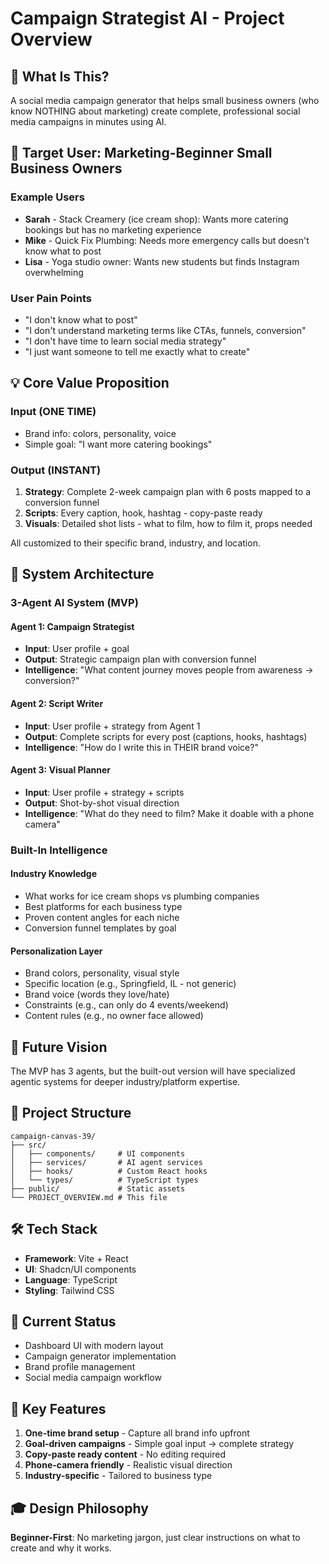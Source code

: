 # Campaign Strategist AI - Project Overview

## 🎯 What Is This?
A social media campaign generator that helps small business owners (who know NOTHING about marketing) create complete, professional social media campaigns in minutes using AI.

## 👥 Target User: Marketing-Beginner Small Business Owners

### Example Users
- **Sarah** - Stack Creamery (ice cream shop): Wants more catering bookings but has no marketing experience
- **Mike** - Quick Fix Plumbing: Needs more emergency calls but doesn't know what to post
- **Lisa** - Yoga studio owner: Wants new students but finds Instagram overwhelming

### User Pain Points
- "I don't know what to post"
- "I don't understand marketing terms like CTAs, funnels, conversion"
- "I don't have time to learn social media strategy"
- "I just want someone to tell me exactly what to create"

## 💡 Core Value Proposition

### Input (ONE TIME)
- Brand info: colors, personality, voice
- Simple goal: "I want more catering bookings"

### Output (INSTANT)
1. **Strategy**: Complete 2-week campaign plan with 6 posts mapped to a conversion funnel
2. **Scripts**: Every caption, hook, hashtag - copy-paste ready
3. **Visuals**: Detailed shot lists - what to film, how to film it, props needed

All customized to their specific brand, industry, and location.

## 🧠 System Architecture

### 3-Agent AI System (MVP)

#### Agent 1: Campaign Strategist
- **Input**: User profile + goal
- **Output**: Strategic campaign plan with conversion funnel
- **Intelligence**: "What content journey moves people from awareness → conversion?"

#### Agent 2: Script Writer
- **Input**: User profile + strategy from Agent 1
- **Output**: Complete scripts for every post (captions, hooks, hashtags)
- **Intelligence**: "How do I write this in THEIR brand voice?"

#### Agent 3: Visual Planner
- **Input**: User profile + strategy + scripts
- **Output**: Shot-by-shot visual direction
- **Intelligence**: "What do they need to film? Make it doable with a phone camera"

### Built-In Intelligence

#### Industry Knowledge
- What works for ice cream shops vs plumbing companies
- Best platforms for each business type
- Proven content angles for each niche
- Conversion funnel templates by goal

#### Personalization Layer
- Brand colors, personality, visual style
- Specific location (e.g., Springfield, IL - not generic)
- Brand voice (words they love/hate)
- Constraints (e.g., can only do 4 events/weekend)
- Content rules (e.g., no owner face allowed)

## 🚀 Future Vision
The MVP has 3 agents, but the built-out version will have specialized agentic systems for deeper industry/platform expertise.

## 📁 Project Structure
```
campaign-canvas-39/
├── src/
│   ├── components/     # UI components
│   ├── services/       # AI agent services
│   ├── hooks/          # Custom React hooks
│   └── types/          # TypeScript types
├── public/             # Static assets
└── PROJECT_OVERVIEW.md # This file
```

## 🛠️ Tech Stack
- **Framework**: Vite + React
- **UI**: Shadcn/UI components
- **Language**: TypeScript
- **Styling**: Tailwind CSS

## 🎨 Current Status
- Dashboard UI with modern layout
- Campaign generator implementation
- Brand profile management
- Social media campaign workflow

## 📝 Key Features
1. **One-time brand setup** - Capture all brand info upfront
2. **Goal-driven campaigns** - Simple goal input → complete strategy
3. **Copy-paste ready content** - No editing required
4. **Phone-camera friendly** - Realistic visual direction
5. **Industry-specific** - Tailored to business type

## 🎓 Design Philosophy
**Beginner-First**: No marketing jargon, just clear instructions on what to create and why it works.
